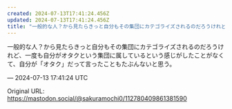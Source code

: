 ```yaml
---
created: 2024-07-13T17:41:24.456Z
updated: 2024-07-13T17:41:24.456Z
title: "一般的な人？から見たらきっと自分もその集団にカテゴライズされるのだろうけれど、一[...]"
---
```


<p>一般的な人？から見たらきっと自分もその集団にカテゴライズされるのだろうけれど、一度も自分がオタクという集団に属しているという感じがしたことがなくて、自分が「オタク」だって言ったこともたぶんないと思う。</p>

&mdash; 2024-07-13 17:41:24 UTC

Original URL: https://mastodon.social/@sakuramochi0/112780409861381590
